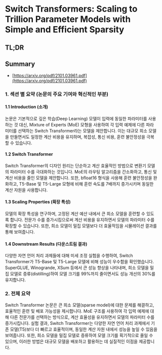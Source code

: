 # Switch Transformers: Scaling to Trillion Parameter Models with Simple and Efficient Sparsity
## TL;DR
## Summary
- [https://arxiv.org/pdf/2101.03961.pdf](https://arxiv.org/pdf/2101.03961.pdf)

### 1. 섹션 별 요약 (논문의 주요 기여와 혁신적인 부분)
#### 1.1 Introduction (소개)
논문은 기본적으로 깊은 학습(Deep Learning) 모델이 입력에 동일한 파라미터를 사용하는 것 대신, Mixture of Experts (MoE) 모형을 사용하여 각 입력 예제에 다른 파라미터를 선택하는 Switch Transformer라는 모델을 제안합니다. 이는 대규모 희소 모델을 만들면서도 일정한 계산 비용을 유지하며, 복잡성, 통신 비용, 훈련 불안정성을 극복할 수 있습니다.

#### 1.2 Switch Transformer
Switch Transformer의 디자인 원리는 단순하고 계산 효율적인 방법으로 변환기 모델의 파라미터 수를 극대화하는 것입니다. MoE의 라우팅 알고리즘을 간소화하고, 통신 및 계산 비용을 줄인 모델을 제안합니다. 또한, bfloat16 형식을 사용해 훈련 불안정성을 완화하고, T5-Base 및 T5-Large 모형에 비해 훈련 속도를 7배까지 증가시키며 동일한 계산 자원을 사용합니다.

#### 1.3 Scaling Properties (확장 특성)
모델의 확장 특성을 연구하며, 고정된 계산 예산 내에서 큰 희소 모델을 훈련할 수 있도록 합니다. 전문가 수를 증가시킴으로써 계산 비용을 유지하면서 모델의 파라미터 수를 확장할 수 있습니다. 또한, 희소 모델이 밀집 모델보다 더 효율적임을 시뮬레이션 결과를 통해 보여줍니다.

#### 1.4 Downstream Results (다운스트림 결과)
다양한 자연 언어 처리 과제들에 대해 미세 조정 실험을 수행하여, Switch Transformer가 T5-Base 및 T5-Large 모델에 비해 성능이 우수함을 확인했습니다. SuperGLUE, Winogrande, XSum 등에서 큰 성능 향상을 나타내며, 희소 모델을 밀집 모델로 증류(distilling)하여 모델 크기를 99%까지 줄이면서도 성능 개선의 30%를 유지합니다.

### 2. 전체 요약
Switch Transformer 논문은 큰 희소 모델(sparse model)에 대한 문제를 해결하고, 효율적인 훈련 및 배포 가능성을 제시합니다. MoE 구조를 사용하여 각 입력 예제에 대해 다른 전문가를 선택하는 방식으로, 계산 효율성을 유지하면서 모델의 파라미터 수를 증가시킵니다. 실험 결과, Switch Transformer는 다양한 자연 언어 처리 과제에서 기존 모델(T5)보다 더 빠르고 효율적이며, 동일한 계산 자원 내에서 성능을 높일 수 있음을 보여줍니다. 또한, 희소 모델을 밀집 모델로 증류하여 모델 크기를 획기적으로 줄일 수 있으며, 이러한 방법은 대규모 모델을 배포하고 활용하는 데 실질적인 이점을 제공합니다.